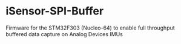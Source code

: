 # iSensor-SPI-Buffer
Firmware for the STM32F303 (Nucleo-64) to enable full throughput buffered data capture on Analog Devices IMUs
